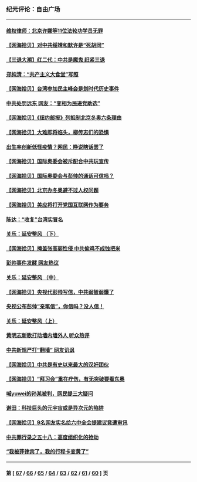 ### 纪元评论：自由广场
---
#### [维权律师：北京许娜等11位法轮功学员无罪](../../pages/nsc993/n13405419.md) 
#### [【网海拾贝】对中共绥靖和默许是“死胡同”](../../pages/nsc993/n13403727.md) 
#### [【三退大潮】红二代：中共是魔鬼 赶紧三退](../../pages/nsc993/n13403593.md) 
#### [郑纯清：“共产主义大食堂”写照](../../pages/nsc993/n13403590.md) 
#### [【网海拾贝】台湾参加民主峰会是划时代历史事件](../../pages/nsc993/n13401831.md) 
#### [中共处罚远东 网友：“变相为民进党助选”](../../pages/nsc993/n13401101.md) 
#### [【网海拾贝】《纽约邮报》列抵制北京冬奥六条理由](../../pages/nsc993/n13399807.md) 
#### [【网海拾贝】大难即将临头，柳传志们的恐惧](../../pages/nsc993/n13397607.md) 
#### [出生率创新低怪疫情？网民：睁说瞎话罢了](../../pages/nsc993/n13397543.md) 
#### [【网海拾贝】国际奥委会被斥配合中共玩宣传](../../pages/nsc993/n13395182.md) 
#### [【网海拾贝】国际奥委会与彭帅的通话可信吗？](../../pages/nsc993/n13393022.md) 
#### [【网海拾贝】北京办冬奥避不过人权问题](../../pages/nsc993/n13390863.md) 
#### [【网海拾贝】美应将打开党国互联网作为要务](../../pages/nsc993/n13388446.md) 
#### [陈达：“收复”台湾实冒名](../../pages/nsc993/n13388644.md) 
#### [关乐：延安整风 （下）](../../pages/nsc993/n13388432.md) 
#### [【网海拾贝】掩盖张高丽性侵 中共偷鸡不成蚀把米](../../pages/nsc993/n13388072.md) 
#### [彭帅事件发酵 网友热议](../../pages/nsc993/n13387859.md) 
#### [关乐：延安整风 （中）](../../pages/nsc993/n13387246.md) 
#### [【网海拾贝】央视代彭帅写信，中共弱智弱爆了](../../pages/nsc993/n13386281.md) 
#### [央视公布彭帅“亲笔信”，你信吗？没人信！](../../pages/nsc993/n13386234.md) 
#### [关乐：延安整风（上）](../../pages/nsc993/n13384652.md) 
#### [黄明志新歌打动墙内墙外人 听众热评](../../pages/nsc993/n13383506.md) 
#### [中共新规严打“翻墙” 网友讥讽](../../pages/nsc993/n13381222.md) 
#### [【网海拾贝】中共是有史以来最大的汉奸团伙](../../pages/nsc993/n13381269.md) 
#### [【网海拾贝】“拜习会”重在疗伤，有无突破要看东奥](../../pages/nsc993/n13379205.md) 
#### [喊yuwei的孙某被判，网民提三大疑问](../../pages/nsc993/n13379080.md) 
#### [谢田：科技巨头的元宇宙或是异次元的陷阱](../../pages/nsc993/n13376012.md) 
#### [【网海拾贝】9名网友实名给六中全会提建议竟遭审讯](../../pages/nsc993/n13376535.md) 
#### [中共罪行录之五十八：高度组织化的抢劫](../../pages/nsc993/n13376009.md) 
#### [“我被菲律宾了，我的行程卡变黄了”](../../pages/nsc993/n13375076.md) 

---
#### 第 [ [67](./67.md) / [66](./66.md) / [65](./65.md) / [64](./64.md) / [63](./63.md) / [62](./62.md) / [61](./61.md) / [60](./60.md) ] 页
